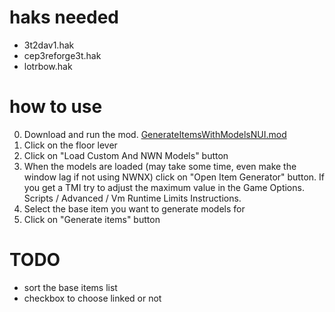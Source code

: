 # haks needed

- 3t2dav1.hak
- cep3reforge3t.hak
- lotrbow.hak

# how to use 

0. Download and run the mod. [GenerateItemsWithModelsNUI.mod](https://github.com/findell666/GenerateItemsWithModelsNUI/blob/master/GenerateItemsWithModelsNUI.mod)
1. Click on the floor lever
2. Click on "Load Custom And NWN Models" button
3. When the models are loaded (may take some time, even make the window lag if not using NWNX) click on "Open Item Generator" button. If you get a TMI try to adjust the maximum value in the Game Options. Scripts / Advanced / Vm Runtime Limits Instructions.
4. Select the base item you want to generate models for
5. Click on "Generate items" button

# TODO

- sort the base items list
- checkbox to choose linked or not

